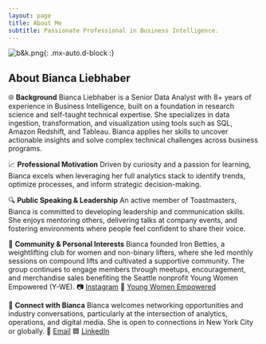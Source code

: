 ```yaml
---
layout: page
title: About Me
subtitle: Passionate Professional in Business Intelligence.
---
```


![b&k.png](https://biancaliebhaber.github.io/assets/img/b&k.png){: .mx-auto.d-block :}

## About Bianca Liebhaber

🌐 **Background**
Bianca Liebhaber is a Senior Data Analyst with 8+ years of experience in Business Intelligence, built on a foundation in research science and self-taught technical expertise. She specializes in data ingestion, transformation, and visualization using tools such as SQL, Amazon Redshift, and Tableau. Bianca applies her skills to uncover actionable insights and solve complex technical challenges across business programs.

📈 **Professional Motivation**
Driven by curiosity and a passion for learning, Bianca excels when leveraging her full analytics stack to identify trends, optimize processes, and inform strategic decision-making.

🔍 **Public Speaking & Leadership**
An active member of Toastmasters, Bianca is committed to developing leadership and communication skills. She enjoys mentoring others, delivering talks at company events, and fostering environments where people feel confident to share their voice.

💪 **Community & Personal Interests**
Bianca founded Iron Betties, a weightlifting club for women and non-binary lifters, where she led monthly sessions on compound lifts and cultivated a supportive community. The group continues to engage members through meetups, encouragement, and merchandise sales benefiting the Seattle nonprofit Young Women Empowered (Y-WE).
📷 [Instagram](https://www.instagram.com/ironbetties/)
💛 [Young Women Empowered](https://youngwomenempowered.org/)

💬 **Connect with Bianca**
Bianca welcomes networking opportunities and industry conversations, particularly at the intersection of analytics, operations, and digital media. She is open to connections in New York City or globally.
📩 [Email](mailto:bianca.liebhaber@gmail.com)
🟦 [LinkedIn](https://www.linkedin.com/in/biancaliebhaber/)

<!-- carousel for linkedin recs - see progress in Bear notes under 'GitHub website' -->
